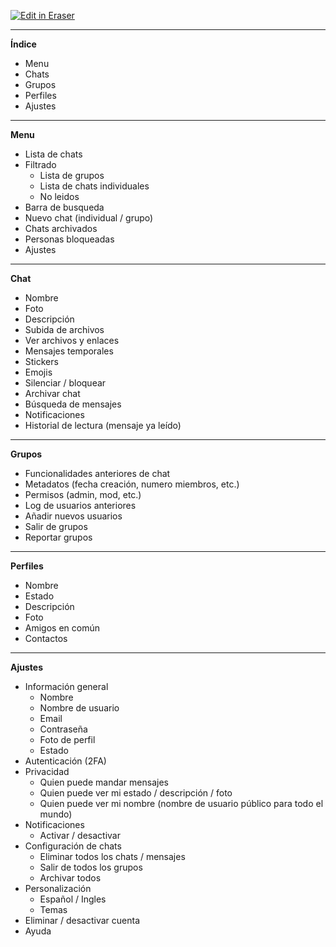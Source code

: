 <p><a target="_blank" href="https://app.eraser.io/workspace/mOkhk0jZj15FR2Cwzxt6" id="edit-in-eraser-github-link"><img alt="Edit in Eraser" src="https://firebasestorage.googleapis.com/v0/b/second-petal-295822.appspot.com/o/images%2Fgithub%2FOpen%20in%20Eraser.svg?alt=media&amp;token=968381c8-a7e7-472a-8ed6-4a6626da5501"></a></p>

---

**Índice**

- Menu
- Chats
- Grupos
- Perfiles
- Ajustes
---

**Menu**

- Lista de chats
- Filtrado
    - Lista de grupos
    - Lista de chats individuales 
    - No leidos
- Barra de busqueda
- Nuevo chat (individual / grupo)
- Chats archivados
- Personas bloqueadas
- Ajustes
---

**Chat**

- Nombre
- Foto
- Descripción
- Subida de archivos
- Ver archivos y enlaces
- Mensajes temporales
- Stickers
- Emojis
- Silenciar / bloquear
- Archivar chat
- Búsqueda de mensajes
- Notificaciones
- Historial de lectura (mensaje ya leído)
---

**Grupos**

- Funcionalidades anteriores de chat
- Metadatos (fecha creación, numero miembros, etc.)
- Permisos (admin, mod, etc.)
- Log de usuarios anteriores
- Añadir nuevos usuarios
- Salir de grupos
- Reportar grupos
---

**Perfiles**

- Nombre
- Estado
- Descripción
- Foto
- Amigos en común
- Contactos
---

**Ajustes**

- Información general
    - Nombre
    - Nombre de usuario
    - Email
    - Contraseña
    - Foto de perfil
    - Estado
- Autenticación (2FA)
- Privacidad
    - Quien puede mandar mensajes
    - Quien puede ver mi estado / descripción / foto
    - Quien puede ver mi nombre (nombre de usuario público para todo el mundo)
- Notificaciones
    - Activar / desactivar
- Configuración de chats
    - Eliminar todos los chats / mensajes
    - Salir de todos los grupos
    - Archivar todos
- Personalización
    - Español / Ingles
    - Temas
- Eliminar / desactivar cuenta
- Ayuda



<!--- Eraser file: https://app.eraser.io/workspace/mOkhk0jZj15FR2Cwzxt6 --->